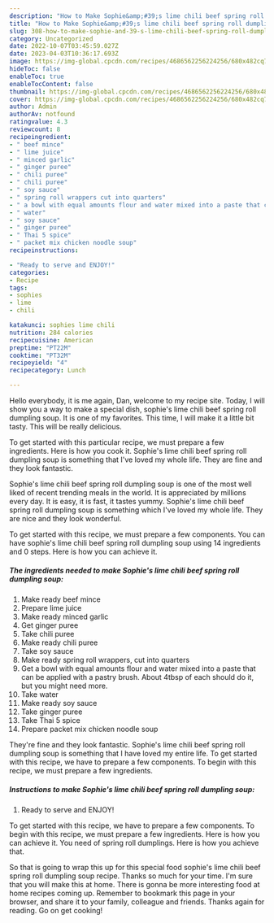 ```yaml
---
description: "How to Make Sophie&amp;#39;s lime chili beef spring roll dumpling soup yang Delicious"
title: "How to Make Sophie&amp;#39;s lime chili beef spring roll dumpling soup yang Delicious"
slug: 308-how-to-make-sophie-and-39-s-lime-chili-beef-spring-roll-dumpling-soup-yang-delicious
category: Uncategorized
date: 2022-10-07T03:45:59.027Z
date: 2023-04-03T10:36:17.693Z
image: https://img-global.cpcdn.com/recipes/4686562256224256/680x482cq70/sophies-lime-chili-beef-spring-roll-dumpling-soup-recipe-main-photo.jpg
hideToc: false
enableToc: true
enableTocContent: false
thumbnail: https://img-global.cpcdn.com/recipes/4686562256224256/680x482cq70/sophies-lime-chili-beef-spring-roll-dumpling-soup-recipe-main-photo.jpg
cover: https://img-global.cpcdn.com/recipes/4686562256224256/680x482cq70/sophies-lime-chili-beef-spring-roll-dumpling-soup-recipe-main-photo.jpg
author: Admin
authorAv: notfound
ratingvalue: 4.3
reviewcount: 8
recipeingredient:
- " beef mince"
- " lime juice"
- " minced garlic"
- " ginger puree"
- " chili puree"
- " chili puree"
- " soy sauce"
- " spring roll wrappers cut into quarters"
- " a bowl with equal amounts flour and water mixed into a paste that can be applied with a pastry brush About 4tbsp of each should do it but you might need more"
- " water"
- " soy sauce"
- " ginger puree"
- " Thai 5 spice"
- " packet mix chicken noodle soup"
recipeinstructions:

- "Ready to serve and ENJOY!"
categories:
- Recipe
tags:
- sophies
- lime
- chili

katakunci: sophies lime chili 
nutrition: 284 calories
recipecuisine: American
preptime: "PT22M"
cooktime: "PT32M"
recipeyield: "4"
recipecategory: Lunch

---
```



Hello everybody, it is me again, Dan, welcome to my recipe site. Today, I will show you a way to make a special dish, sophie&#39;s lime chili beef spring roll dumpling soup. It is one of my favorites. This time, I will make it a little bit tasty. This will be really delicious.

To get started with this particular recipe, we must prepare a few ingredients. Here is how you cook it. Sophie&#39;s lime chili beef spring roll dumpling soup is something that I&#39;ve loved my whole life. They are fine and they look fantastic.

Sophie&#39;s lime chili beef spring roll dumpling soup is one of the most well liked of recent trending meals in the world. It is appreciated by millions every day. It is easy, it is fast, it tastes yummy. Sophie&#39;s lime chili beef spring roll dumpling soup is something which I've loved my whole life. They are nice and they look wonderful.


To get started with this recipe, we must prepare a few components. You can have sophie&#39;s lime chili beef spring roll dumpling soup using 14 ingredients and 0 steps. Here is how you can achieve it.

<!--inarticleads1-->

##### The ingredients needed to make Sophie&#39;s lime chili beef spring roll dumpling soup:

1. Make ready  beef mince
1. Prepare  lime juice
1. Make ready  minced garlic
1. Get  ginger puree
1. Take  chili puree
1. Make ready  chili puree
1. Take  soy sauce
1. Make ready  spring roll wrappers, cut into quarters
1. Get  a bowl with equal amounts flour and water mixed into a paste that can be applied with a pastry brush. About 4tbsp of each should do it, but you might need more.
1. Take  water
1. Make ready  soy sauce
1. Take  ginger puree
1. Take  Thai 5 spice
1. Prepare  packet mix chicken noodle soup


They&#39;re fine and they look fantastic. Sophie&#39;s lime chili beef spring roll dumpling soup is something that I have loved my entire life. To get started with this recipe, we have to prepare a few components. To begin with this recipe, we must prepare a few ingredients. 

<!--inarticleads2-->

##### Instructions to make Sophie&#39;s lime chili beef spring roll dumpling soup:


1. Ready to serve and ENJOY!

To get started with this recipe, we have to prepare a few components. To begin with this recipe, we must prepare a few ingredients. Here is how you can achieve it. You need of spring roll dumplings. Here is how you achieve that. 

So that is going to wrap this up for this special food sophie&#39;s lime chili beef spring roll dumpling soup recipe. Thanks so much for your time. I'm sure that you will make this at home. There is gonna be more interesting food at home recipes coming up. Remember to bookmark this page in your browser, and share it to your family, colleague and friends. Thanks again for reading. Go on get cooking!

